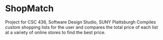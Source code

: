 # ShopMatch
Project for CSC 436, Software Design Studio, SUNY Plattsburgh
Compiles custom shopping lists for the user and compares the total price of each list at a variety of online stores to find the best price.

